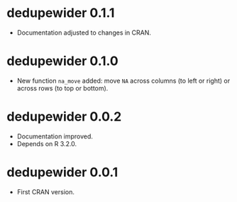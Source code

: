 # dedupewider 0.1.1

* Documentation adjusted to changes in CRAN.

# dedupewider 0.1.0

* New function `na_move` added: move `NA` across columns (to left or right) or across rows (to top or bottom).

# dedupewider 0.0.2

* Documentation improved.
* Depends on R 3.2.0.

# dedupewider 0.0.1

* First CRAN version.
